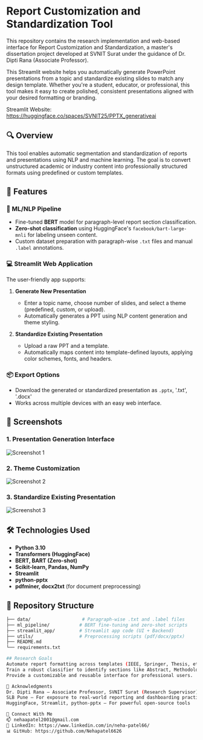 # Report Customization and Standardization Tool

This repository contains the research implementation and web-based interface for Report Customization and Standardization, a master's dissertation project developed at SVNIT Surat under the guidance of Dr. Dipti Rana (Associate Professor).

This Streamlit website helps you automatically generate PowerPoint presentations from a topic and standardize existing slides to match any design template.  Whether you're a student, educator, or professional, this tool makes it easy to create polished, consistent presentations aligned with your desired formatting or branding.

Streamlit Website: https://huggingface.co/spaces/SVNIT25/PPTX_generativeai

## 🔍 Overview

This tool enables automatic segmentation and standardization of reports and presentations using NLP and machine learning. The goal is to convert unstructured academic or industry content into professionally structured formats using predefined or custom templates.

## 🚀 Features

### 🧠 ML/NLP Pipeline
- Fine-tuned **BERT** model for paragraph-level report section classification.
- **Zero-shot classification** using HuggingFace's `facebook/bart-large-mnli` for labeling unseen content.
- Custom dataset preparation with paragraph-wise `.txt` files and manual `.label` annotations.

### 💻 Streamlit Web Application
The user-friendly app supports:
1. **Generate New Presentation**
   - Enter a topic name, choose number of slides, and select a theme (predefined, custom, or upload).
   - Automatically generates a PPT using NLP content generation and theme styling.

2. **Standardize Existing Presentation**
   - Upload a raw PPT and a template.
   - Automatically maps content into template-defined layouts, applying color schemes, fonts, and headers.

### 📦 Export Options
- Download the generated or standardized presentation as `.pptx`, '.txt', '.docx'
- Works across multiple devices with an easy web interface.

## 📸 Screenshots

### 1. Presentation Generation Interface
![Screenshot 1](screenshots/generate_ppt.png)

### 2. Theme Customization
![Screenshot 2](screenshots/theme_customization.png)

### 3. Standardize Existing Presentation
![Screenshot 3](screenshots/standardize_existing.png)

## 🛠 Technologies Used

- **Python 3.10**
- **Transformers (HuggingFace)**
- **BERT, BART (Zero-shot)**
- **Scikit-learn, Pandas, NumPy**
- **Streamlit**
- **python-pptx**
- **pdfminer, docx2txt** (for document preprocessing)

## 📁 Repository Structure

```bash
├── data/                   # Paragraph-wise .txt and .label files
├── ml_pipeline/           # BERT fine-tuning and zero-shot scripts
├── streamlit_app/         # Streamlit app code (UI + Backend)
├── utils/                 # Preprocessing scripts (pdf/docx/pptx)
├── README.md
└── requirements.txt

## Research Goals
Automate report formatting across templates (IEEE, Springer, Thesis, etc.)
Train a robust classifier to identify sections like Abstract, Methodology, etc.
Provide a customizable and reusable interface for professional users.

🙌 Acknowledgments
Dr. Dipti Rana – Associate Professor, SVNIT Surat (Research Supervisor)
SLB Pune – For exposure to real-world reporting and dashboarding practices
HuggingFace, Streamlit, python-pptx – For powerful open-source tools

🔗 Connect With Me
📫 nehaapatel2001@gmail.com
🔗 LinkedIn: https://www.linkedin.com/in/neha-patel66/
📊 GitHub: https://github.com/Nehapatel6626
